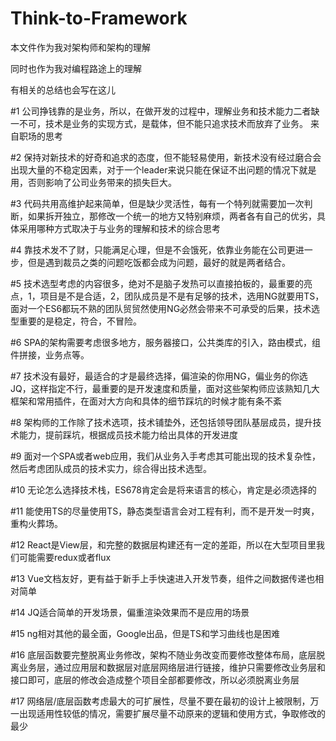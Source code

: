 # Think-to-Framework
本文件作为我对架构师和架构的理解

同时也作为我对编程路途上的理解

有相关的总结也会写在这儿

#1 公司挣钱靠的是业务，所以，在做开发的过程中，理解业务和技术能力二者缺一不可，技术是业务的实现方式，是载体，但不能只追求技术而放弃了业务。    来自职场的思考

#2 保持对新技术的好奇和追求的态度，但不能轻易使用，新技术没有经过磨合会出现大量的不稳定因素，对于一个leader来说只能在保证不出问题的情况下就是用，否则影响了公司业务带来的损失巨大。

#3 代码共用高维护起来简单，但是缺少灵活性，每有一个特列就需要加一次判断，如果拆开独立，那修改一个统一的地方又特别麻烦，两者各有自己的优劣，具体采用哪种方式取决于与业务的理解和技术的综合思考

#4 靠技术发不了财，只能满足心理，但是不会饿死，依靠业务能在公司更进一步，但是遇到裁员之类的问题吃饭都会成为问题，最好的就是两者结合。

#5 技术选型考虑的内容很多，绝对不是脑子发热可以直接拍板的，最重要的亮点，1，项目是不是合适，2，团队成员是不是有足够的技术，选用NG就要用TS，面对一个ES6都玩不熟的团队贸贸然使用NG必然会带来不可承受的后果，技术选型重要的是稳定，符合，不冒险。

#6 SPA的架构需要考虑很多地方，服务器接口，公共类库的引入，路由模式，组件拼接，业务点等。

#7 技术没有最好，最适合的才是最终选择，偏渲染的你用NG，偏业务的你选JQ，这样指定不行，最重要的是开发速度和质量，面对这些架构师应该熟知几大框架和常用插件，在面对大方向和具体的细节踩坑的时候才能有条不紊

#8 架构师的工作除了技术选项，技术铺垫外，还包括领导团队基层成员，提升技术能力，提前踩坑，根据成员技术能力给出具体的开发进度

#9 面对一个SPA或者web应用，我们从业务入手考虑其可能出现的技术复杂性，然后考虑团队成员的技术实力，综合得出技术选型。

#10 无论怎么选择技术栈，ES678肯定会是将来语言的核心，肯定是必须选择的

#11 能使用TS的尽量使用TS，静态类型语言会对工程有利，而不是开发一时爽，重构火葬场。

#12 React是View层，和完整的数据层构建还有一定的差距，所以在大型项目里我们可能需要redux或者flux

#13 Vue文档友好，更有益于新手上手快速进入开发节奏，组件之间数据传递也相对简单

#14 JQ适合简单的开发场景，偏重渲染效果而不是应用的场景

#15 ng相对其他的最全面，Google出品，但是TS和学习曲线也是困难

#16 底层函数要完整脱离业务修改，架构不随业务改变而要修改整体布局，底层脱离业务层，通过应用层和数据层对底层网络层进行链接，维护只需要修改业务层和接口即可，底层的修改会造成整个项目全部都要修改，所以必须脱离业务层

#17 网络层/底层函数考虑最大的可扩展性，尽量不要在最初的设计上被限制，万一出现适用性较低的情况，需要扩展尽量不动原来的逻辑和使用方式，争取修改的最少